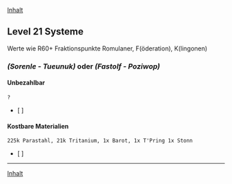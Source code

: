 [Inhalt](README.md#inhalt)

## Level 21 Systeme

Werte wie R60+ Fraktionspunkte Romulaner, F(öderation), K(lingonen)

### _**(Sorenle - Tueunuk)**_ oder _**(Fastolf - Poziwop)**_

#### Unbezahlbar
`?`
- [ ]

#### Kostbare Materialien
`225k Parastahl, 21k Tritanium, 1x Barot, 1x T'Pring 1x Stonn`
- [ ]

---

[Inhalt](README.md#inhalt)
